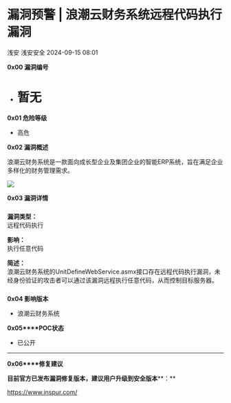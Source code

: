 #  漏洞预警 | 浪潮云财务系统远程代码执行漏洞   
浅安  浅安安全   2024-09-15 08:01  
  
**0x00 漏洞编号**  
- # 暂无  
  
**0x01 危险等级**  
- 高危  
  
**0x02 漏洞概述**  
  
浪潮云财务系统是一款面向成长型企业及集团企业的智能ERP系统，旨在满足企业多样化的财务管理需求。  
  
![](https://mmbiz.qpic.cn/sz_mmbiz_png/7stTqD182SVwHApKzqgjfe1YRcoDeUvVjrNzMLLlLB0Tq238T68bpOlZkEFmCEsGRG6rLlu1xXkAkCaG8VrL6w/640?wx_fmt=other&from=appmsg&wxfrom=5&wx_lazy=1&wx_co=1&tp=webp "")  
  
**0x03 漏洞详情**  
###   
###   
  
**漏洞类型：**  
远程代码执行  
  
**影响：**  
执行任意代码  
  
**简述：**  
浪潮云财务系统的UnitDefineWebService.asmx接口存在远程代码执行漏洞，未经身份验证的攻击者可以通过该漏洞远程执行任意代码，从而控制目标服务器。  
###   
  
**0x04 影响版本**  
- 浪潮云财务系统  
  
**0x05****POC状态**  
- 已公开  
  
****  
**0x06****修复建议**  
  
**目前官方已发布漏洞修复版本，建议用户升级到安全版本****：**  
  
https://www.inspur.com/  
  
  
  
